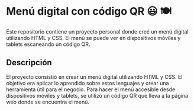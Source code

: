 # Menú digital con código QR  😃 🍽

Este repositorio contiene un proyecto personal donde creé un menú digital utilizando HTML y CSS. El menú se puede ver en dispositivos móviles y tablets escaneando un código QR.

## Descripción

El proyecto consistió en crear un menú digital utilizando HTML y CSS. El objetivo era aplicar lo aprendido sobre estos lenguajes y crear una herramienta útil para el negocio. Para hacer el menú accesible desde dispositivos móviles y tablets, se utilizó un código QR que lleva a la página web donde se encuentra el menú.
